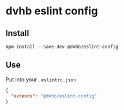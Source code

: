 # dvhb eslint config

## Install

```
npm install --save-dev @dvhb/eslint-config
```

## Use

Put into your `.eslintrc.json`
```json
{
  "extends": "@dvhb/eslint-config"
}
```
